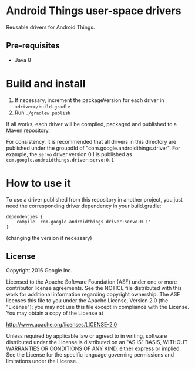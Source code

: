 Android Things user-space drivers
=================================

Reusable drivers for Android Things.

Pre-requisites
--------------

- Java 8


Build and install
=================

1. If necessary, increment the packageVersion for each driver in `<driver>/build.gradle`
2. Run `./gradlew publish`

If all works, each driver will be compiled, packaged and published to a Maven
repository.

For consistency, it is recommended that all drivers in this directory are
published under the groupdId of "com.google.androidthings.driver". For example, the
`servo` driver version 0.1 is published as `com.google.androidthings.driver:servo:0.1`


How to use it
=============

To use a driver published from this repository in another project,
you just need the corresponding driver dependency in your build.gradle:

```
dependencies {
    compile 'com.google.androidthings.driver:servo:0.1'
}
```

(changing the version if necessary)


License
-------

Copyright 2016 Google Inc.

Licensed to the Apache Software Foundation (ASF) under one or more contributor
license agreements.  See the NOTICE file distributed with this work for
additional information regarding copyright ownership.  The ASF licenses this
file to you under the Apache License, Version 2.0 (the "License"); you may not
use this file except in compliance with the License.  You may obtain a copy of
the License at

  http://www.apache.org/licenses/LICENSE-2.0

Unless required by applicable law or agreed to in writing, software
distributed under the License is distributed on an "AS IS" BASIS, WITHOUT
WARRANTIES OR CONDITIONS OF ANY KIND, either express or implied.  See the
License for the specific language governing permissions and limitations under
the License.

